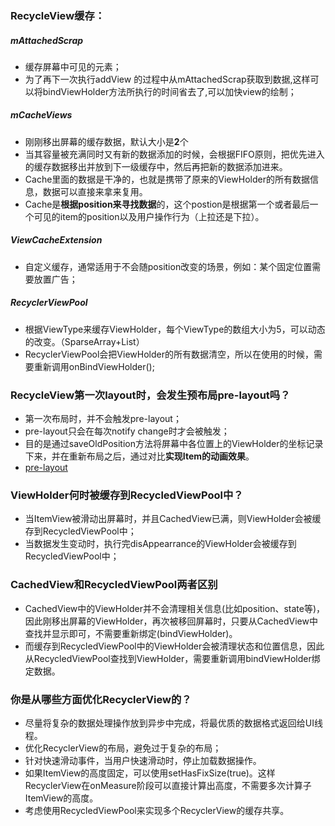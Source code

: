 ### RecycleView缓存：
##### mAttachedScrap
* 缓存屏幕中可见的元素；
* 为了再下一次执行addView 的过程中从mAttachedScrap获取到数据,这样可以将bindViewHolder方法所执行的时间省去了,可以加快view的绘制；

##### mCacheViews
* 刚刚移出屏幕的缓存数据，默认大小是**2**个
* 当其容量被充满同时又有新的数据添加的时候，会根据FIFO原则，把优先进入的缓存数据移出并放到下一级缓存中，然后再把新的数据添加进来。
* Cache里面的数据是干净的，也就是携带了原来的ViewHolder的所有数据信息，数据可以直接来拿来复用。
* Cache是**根据position来寻找数据**的，这个postion是根据第一个或者最后一个可见的item的position以及用户操作行为（上拉还是下拉）。

##### ViewCacheExtension
* 自定义缓存，通常适用于不会随position改变的场景，例如：某个固定位置需要放置广告；

##### RecyclerViewPool
* 根据ViewType来缓存ViewHolder，每个ViewType的数组大小为5，可以动态的改变。（SparseArray+List）
* RecyclerViewPool会把ViewHolder的所有数据清空，所以在使用的时候，需要重新调用onBindViewHolder();

### RecycleView第一次layout时，会发生预布局pre-layout吗？
* 第一次布局时，并不会触发pre-layout；
* pre-layout只会在每次notify change时才会被触发；
* 目的是通过saveOldPosition方法将屏幕中各位置上的ViewHolder的坐标记录下来，并在重新布局之后，通过对比**实现Item的动画效果**。
* [pre-layout](https://www.jianshu.com/p/b0c391bd38b3)

### ViewHolder何时被缓存到RecycledViewPool中？
* 当ItemView被滑动出屏幕时，并且CachedView已满，则ViewHolder会被缓存到RecycledViewPool中；
* 当数据发生变动时，执行完disAppearrance的ViewHolder会被缓存到RecycledViewPool中；

### CachedView和RecycledViewPool两者区别
* CachedView中的ViewHolder并不会清理相关信息(比如position、state等)，因此刚移出屏幕的ViewHolder，再次被移回屏幕时，只要从CachedView中查找并显示即可，不需要重新绑定(bindViewHolder)。
* 而缓存到RecycledViewPool中的ViewHolder会被清理状态和位置信息，因此从RecycledViewPool查找到ViewHolder，需要重新调用bindViewHolder绑定数据。

### 你是从哪些方面优化RecyclerView的？
* 尽量将复杂的数据处理操作放到异步中完成，将最优质的数据格式返回给UI线程。
* 优化RecyclerView的布局，避免过于复杂的布局；
* 针对快速滑动事件，当用户快速滑动时，停止加载数据操作。
* 如果ItemView的高度固定，可以使用setHasFixSize(true)。这样RecyclerView在onMeasure阶段可以直接计算出高度，不需要多次计算子ItemView的高度。
* 考虑使用RecycledViewPool来实现多个RecyclerView的缓存共享。